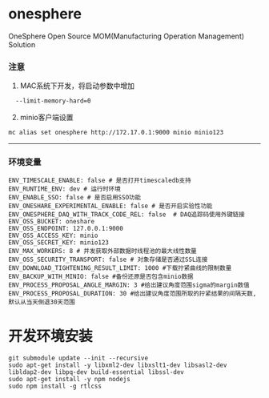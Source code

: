 # onesphere

OneSphere Open Source MOM(Manufacturing Operation Management) Solution

### 注意

1. MAC系统下开发，将启动参数中增加

```bash
  --limit-memory-hard=0
  ```

2. minio客户端设置

```bash
mc alias set onesphere http://172.17.0.1:9000 minio minio123 
```

--------------------

### 环境变量

```shell
ENV_TIMESCALE_ENABLE: false # 是否打开timescaledb支持
ENV_RUNTIME_ENV: dev # 运行时环境
ENV_ENABLE_SSO: false # 是否启用SSO功能
ENV_ONESHARE_EXPERIMENTAL_ENABLE: false # 是否开启实验性功能
ENV_ONESPHERE_DAQ_WITH_TRACK_CODE_REL: false  # DAQ追踪码使用外键链接
ENV_OSS_BUCKET: oneshare
ENV_OSS_ENDPOINT: 127.0.0.1:9000
ENV_OSS_ACCESS_KEY: minio
ENV_OSS_SECRET_KEY: minio123
ENV_MAX_WORKERS: 8 # 并发获取外部数据时线程池的最大线性数量
ENV_OSS_SECURITY_TRANSPORT: false # 对象存储是否通过SSL连接
ENV_DOWNLOAD_TIGHTENING_RESULT_LIMIT: 1000 #下载拧紧曲线的限制数量
ENV_BACKUP_WITH_MINIO: false #备份还原是否包含minio数据
ENV_PROCESS_PROPOSAL_ANGLE_MARGIN: 3 #给出建议角度范围sigma的margin数值
ENV_PROCESS_PROPOSAL_DURATION: 30 #给出建议角度范围所取的拧紧结果的间隔天数,默认从当天倒退30天范围
```

# 开发环境安装

```shell
git submodule update --init --recursive
sudo apt-get install -y libxml2-dev libxslt1-dev libsasl2-dev libldap2-dev libpq-dev build-essential libssl-dev
sudo apt-get install -y npm nodejs
sudo npm install -g rtlcss
```